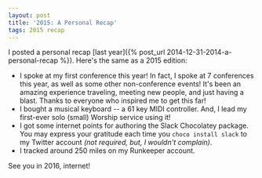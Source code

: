 ```yaml
---
layout: post
title: '2015: A Personal Recap'
tags: 2015 recap
---
```


I posted a personal recap [last year]({% post_url 2014-12-31-2014-a-personal-recap %}). Here's the same as a 2015 edition:

- I spoke at my first conference this year! In fact, I spoke at 7 conferences this year, as well as some other non-conference events! It's been an amazing experience traveling, meeting new people, and just having a blast. Thanks to everyone who inspired me to get this far!
- I bought a musical keyboard -- a 61 key MIDI controller. And, I lead my first-ever solo (small) Worship service using it!
- I got some internet points for authoring the Slack Chocolatey package. You may express your gratitude each time you `choco install slack` to my Twitter account *(not required, but, I wouldn't complain)*.
- I tracked around 250 miles on my Runkeeper account.

See you in 2016, internet!

